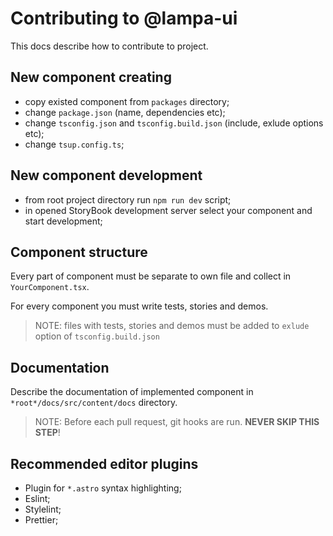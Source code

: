 # Contributing to @lampa-ui

This docs describe how to contribute to project.

## New component creating

 - copy existed component from ```packages``` directory;
 - change ```package.json``` (name, dependencies etc);
 - change ```tsconfig.json``` and ```tsconfig.build.json``` (include, exlude options etc);
 - change ```tsup.config.ts```;

## New component development

- from root project directory run ```npm run dev``` script;
- in opened StoryBook development server select your component and start development;

## Component structure

Every part of component must be separate to own file and collect in ```YourComponent.tsx```.

For every component you must write tests, stories and demos.

> NOTE: files with tests, stories and demos must be added to ```exlude``` option of
> ```tsconfig.build.json```

## Documentation

Describe the documentation of implemented component in ```*root*/docs/src/content/docs``` directory.

> NOTE: Before each pull request, git hooks are run.
> **NEVER SKIP THIS STEP**!

## Recommended editor plugins

- Plugin for ```*.astro``` syntax highlighting;
- Eslint;
- Stylelint;
- Prettier;
